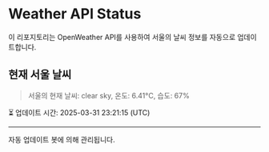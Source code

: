 
# Weather API Status

이 리포지토리는 OpenWeather API를 사용하여 서울의 날씨 정보를 자동으로 업데이트합니다.

## 현재 서울 날씨
> 서울의 현재 날씨: clear sky, 온도: 6.41°C, 습도: 67%

⏳ 업데이트 시간: 2025-03-31 23:21:15 (UTC)

---
자동 업데이트 봇에 의해 관리됩니다.
